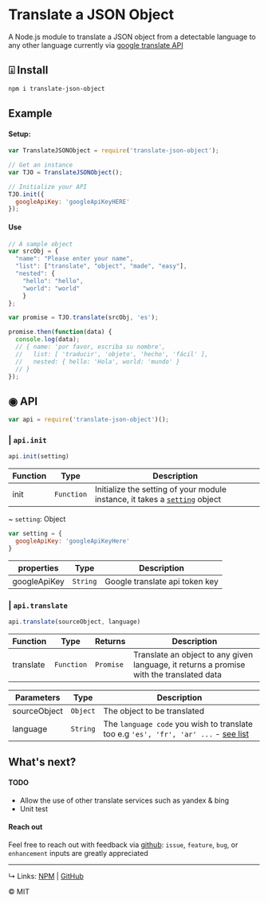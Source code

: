 # Translate a JSON Object

A Node.js module to translate a JSON object from a detectable language to any other language currently via [google translate API](https://cloud.google.com/translate/docs)

## ⍗ Install

```bash
npm i translate-json-object
```

## Example

#### Setup:

```javascript
var TranslateJSONObject = require('translate-json-object');

// Get an instance
var TJO = TranslateJSONObject();

// Initialize your API
TJO.init({
  googleApiKey: 'googleApiKeyHERE'
});
```

#### Use

```javascript
// A sample object
var srcObj = {
  "name": "Please enter your name",
  "list": ["translate", "object", "made", "easy"],
  "nested": {
    "hello": "hello",
    "world": "world"
    }
};

var promise = TJO.translate(srcObj, 'es');

promise.then(function(data) {
  console.log(data);
  // { name: 'por favor, escriba su nombre',
  //   list: [ 'traducir', 'objeto', 'hecho', 'fácil' ],
  //   nested: { hello: 'Hola', world: 'mundo' }
  // }
});

```
## ◉ API

```javascript
var api = require('translate-json-object')();
```

### | `api.init`
```javascript
api.init(setting)
```
| Function     | Type          | Description  
| ------------ | ------------- | --------------
| init         | `Function`    | Initialize the setting of your module instance, it takes a [`setting`](#setting-object) object

~ `setting`: Object

```javascript
var setting = {
  googleApiKey: 'googleApiKeyHere'
}
```

| properties    | Type      | Description  
| ------------- |---------- | --------------
| googleApiKey  | `String`  | Google translate api token key


### | `api.translate`

```javascript
api.translate(sourceObject, language)
```

| Function     | Type          | Returns      | Description  
| ------------ | ------------- | ------------ | --------------
| translate    | `Function`    | `Promise`    |  Translate an object to any given language, it returns a promise with the translated data

| Parameters    | Type     | Description  
| ------------- | -------- | --------------
| sourceObject  | `Object` | The object to be translated
| language      | `String` | The `language code` you wish to translate too e.g `'es', 'fr', 'ar' ...` - [see list](https://tech.yandex.com/translate/doc/dg/concepts/langs-docpage)

## What's next?
#### TODO

* Allow the use of other translate services such as yandex & bing
* Unit test


#### Reach out

Feel free to reach out with feedback via [github](https://github.com/KhaledMohamedP/translate-json-object/issues): `issue`, `feature`, `bug`, or `enhancement` inputs are greatly appreciated

____

↳ Links: [NPM](https://www.npmjs.com/package/translate-json-object) | [GitHub](https://github.com/KhaledMohamedP/translate-json-object)

© MIT
